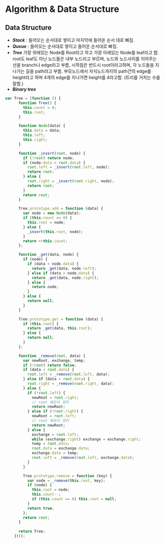 # Algorithm & Data Structure

## Data Structure
+ **<i>Stack</i>** : 들어오는 순서대로 쌓이고 마지막에 들어온 순서 대로 빠짐.
+ **<i>Queue</i>** : 들어오는 순서대로 쌓이고 들어온 순서대로 빠짐.
+ **<i>Tree</i>** 가장 위에있는 Node를 Root라고 하고 가장 아래있는 Node를 leaf라고 함. root도 leaf도 아닌 노드들은 내부 노드라고 부르며, 노드와 노드사이를 이어주는 선을 branch나 edge라고 부름, 시작점은 반드시 root이라고하며, 각 노드들을 지나가는 길을 path라고 부름. 부모노드에서 자식노드까지의 path간의 edge를 height라고 하며 4개의 edge를 지나가면 height를 4라고함. (트리를 거치는 수를 말함.) 
+ **<i>Binary tree</i>**
```js
var Tree = (function () {
      function Tree() {
        this.count = 0;
        this.root;
      }

      function Node(data) {
        this.data = data;
        this.left;
        this.right;
      }

      function _insert(root, node) {
        if (!root) return node;
        if (node.data < root.data) {
          root.left = _insert(root.left, node);
          return root;
        } else {
          root.right = _insert(root.right, node);
          return root;
        }
        return root;
      }

      Tree.prototype.add = function (data) {
        var node = new Node(data);
        if (this.count == 0) {
          this.root = node;
        } else {
          _insert(this.root, node);
        }
        return ++this.count;
      };

      function _get(data, node) {
        if (node) {
          if (data < node.data) {
            return _get(data, node.left);
          } else if (data > node.data) {
            return _get(data, node.right);
          } else {
            return node;
          }
        } else {
          return null;
        }
      }

      Tree.prototype.get = function (data) {
        if (this.root) {
          return _get(data, this.root);
        } else {
          return null;
        }
      };

      function _remove(root, data) {
        var newRoot, exchange, temp;
        if (!root) return false;
        if (data < root.data) {
          root.left = _remove(root.left, data);
        } else if (data > root.data) {
          root.right = _remove(root.right, data);
        } else {
          if (!root.left) {
            newRoot = root.right;
            // root 메모리 정리
            return newRoot;
          } else if (!root.right) {
            newRoot = root.left;
            // root 메모리 정리
            return newRoot;
          } else {
            exchange = root.left;
            while (exchange.right) exchange = exchange.right;
            temp = root.data;
            root.data = exchange.data;
            exchange.data = temp;
            root.left = _remove(root.left, exchange.data);
          }
        }

        Tree.prototype.remove = function (key) {
          var node = _remove(this.root, key);
          if (node) {
            this.root = node;
            this.count--;
            if (this.count == 0) this.root = null;
          }
          return true;
        };
        return root;
      }
      
      return Tree;
    })();

```




**<i> </i>**
